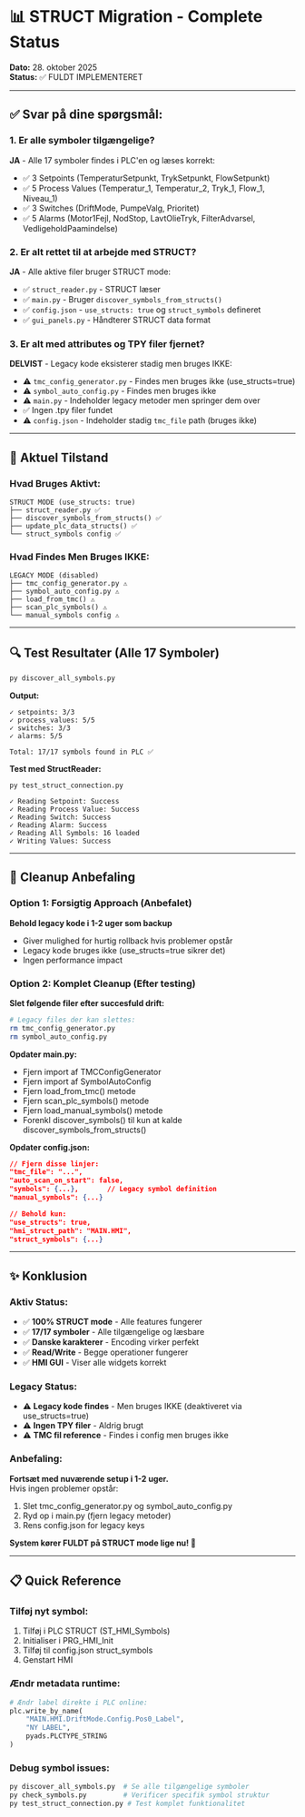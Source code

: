# 📊 STRUCT Migration - Complete Status

**Dato:** 28. oktober 2025  
**Status:** ✅ FULDT IMPLEMENTERET

---

## ✅ Svar på dine spørgsmål:

### 1. Er alle symboler tilgængelige?
**JA** - Alle 17 symboler findes i PLC'en og læses korrekt:
- ✅ 3 Setpoints (TemperaturSetpunkt, TrykSetpunkt, FlowSetpunkt)
- ✅ 5 Process Values (Temperatur_1, Temperatur_2, Tryk_1, Flow_1, Niveau_1)
- ✅ 3 Switches (DriftMode, PumpeValg, Prioritet)
- ✅ 5 Alarms (Motor1Fejl, NodStop, LavtOlieTryk, FilterAdvarsel, VedligeholdPaamindelse)

### 2. Er alt rettet til at arbejde med STRUCT?
**JA** - Alle aktive filer bruger STRUCT mode:
- ✅ `struct_reader.py` - STRUCT læser
- ✅ `main.py` - Bruger `discover_symbols_from_structs()`
- ✅ `config.json` - `use_structs: true` og `struct_symbols` defineret
- ✅ `gui_panels.py` - Håndterer STRUCT data format

### 3. Er alt med attributes og TPY filer fjernet?
**DELVIST** - Legacy kode eksisterer stadig men bruges IKKE:
- ⚠️ `tmc_config_generator.py` - Findes men bruges ikke (use_structs=true)
- ⚠️ `symbol_auto_config.py` - Findes men bruges ikke
- ⚠️ `main.py` - Indeholder legacy metoder men springer dem over
- ✅ Ingen .tpy filer fundet
- ⚠️ `config.json` - Indeholder stadig `tmc_file` path (bruges ikke)

---

## 🎯 Aktuel Tilstand

### Hvad Bruges Aktivt:
```
STRUCT MODE (use_structs: true)
├── struct_reader.py ✅
├── discover_symbols_from_structs() ✅
├── update_plc_data_structs() ✅
└── struct_symbols config ✅
```

### Hvad Findes Men Bruges IKKE:
```
LEGACY MODE (disabled)
├── tmc_config_generator.py ⚠️
├── symbol_auto_config.py ⚠️
├── load_from_tmc() ⚠️
├── scan_plc_symbols() ⚠️
└── manual_symbols config ⚠️
```

---

## 🔍 Test Resultater (Alle 17 Symboler)

```bash
py discover_all_symbols.py
```

**Output:**
```
✓ setpoints: 3/3
✓ process_values: 5/5
✓ switches: 3/3
✓ alarms: 5/5

Total: 17/17 symbols found in PLC ✅
```

**Test med StructReader:**
```
py test_struct_connection.py

✓ Reading Setpoint: Success
✓ Reading Process Value: Success
✓ Reading Switch: Success
✓ Reading Alarm: Success
✓ Reading All Symbols: 16 loaded
✓ Writing Values: Success
```

---

## 🧹 Cleanup Anbefaling

### Option 1: Forsigtig Approach (Anbefalet)
**Behold legacy kode i 1-2 uger som backup**
- Giver mulighed for hurtig rollback hvis problemer opstår
- Legacy kode bruges ikke (use_structs=true sikrer det)
- Ingen performance impact

### Option 2: Komplet Cleanup (Efter testing)
**Slet følgende filer efter succesfuld drift:**
```bash
# Legacy files der kan slettes:
rm tmc_config_generator.py
rm symbol_auto_config.py
```

**Opdater main.py:**
- Fjern import af TMCConfigGenerator
- Fjern import af SymbolAutoConfig
- Fjern load_from_tmc() metode
- Fjern scan_plc_symbols() metode
- Fjern load_manual_symbols() metode
- Forenkl discover_symbols() til kun at kalde discover_symbols_from_structs()

**Opdater config.json:**
```json
// Fjern disse linjer:
"tmc_file": "...",
"auto_scan_on_start": false,
"symbols": {...},       // Legacy symbol definition
"manual_symbols": {...}

// Behold kun:
"use_structs": true,
"hmi_struct_path": "MAIN.HMI",
"struct_symbols": {...}
```

---

## ✨ Konklusion

### Aktiv Status:
- ✅ **100% STRUCT mode** - Alle features fungerer
- ✅ **17/17 symboler** - Alle tilgængelige og læsbare
- ✅ **Danske karakterer** - Encoding virker perfekt
- ✅ **Read/Write** - Begge operationer fungerer
- ✅ **HMI GUI** - Viser alle widgets korrekt

### Legacy Status:
- ⚠️ **Legacy kode findes** - Men bruges IKKE (deaktiveret via use_structs=true)
- ⚠️ **Ingen TPY filer** - Aldrig brugt
- ⚠️ **TMC fil reference** - Findes i config men bruges ikke

### Anbefaling:
**Fortsæt med nuværende setup i 1-2 uger.**  
Hvis ingen problemer opstår:
1. Slet tmc_config_generator.py og symbol_auto_config.py
2. Ryd op i main.py (fjern legacy metoder)
3. Rens config.json for legacy keys

**System kører FULDT på STRUCT mode lige nu! 🚀**

---

## 📋 Quick Reference

### Tilføj nyt symbol:
1. Tilføj i PLC STRUCT (ST_HMI_Symbols)
2. Initialiser i PRG_HMI_Init
3. Tilføj til config.json struct_symbols
4. Genstart HMI

### Ændr metadata runtime:
```python
# Ændr label direkte i PLC online:
plc.write_by_name(
    "MAIN.HMI.DriftMode.Config.Pos0_Label", 
    "NY LABEL",
    pyads.PLCTYPE_STRING
)
```

### Debug symbol issues:
```bash
py discover_all_symbols.py  # Se alle tilgængelige symboler
py check_symbols.py         # Verificer specifik symbol struktur
py test_struct_connection.py # Test komplet funktionalitet
```
